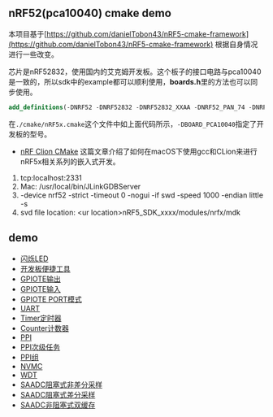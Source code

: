 ## nRF52(pca10040) cmake demo

本项目基于[https://github.com/danielTobon43/nRF5-cmake-framework](https://github.com/danielTobon43/nRF5-cmake-framework) 根据自身情况进行一些改变。

芯片是nRF52832，使用国内的艾克姆开发板。这个板子的接口电路与pca10040是一致的，所以sdk中的example都可以顺利使用，**boards.h**里的方法也可以同步使用。

```cmake
add_definitions(-DNRF52 -DNRF52832 -DNRF52832_XXAA -DNRF52_PAN_74 -DNRF52_PAN_64 -DNRF52_PAN_12 -DNRF52_PAN_58 -DNRF52_PAN_54 -DNRF52_PAN_31 -DNRF52_PAN_51 -DNRF52_PAN_36 -DNRF52_PAN_15 -DNRF52_PAN_20 -DNRF52_PAN_55 -DBOARD_PCA10040)
```
在`./cmake/nRF5x.cmake`这个文件中如上面代码所示，`-DBOARD_PCA10040`指定了开发板的型号。

* [nRF Clion CMake](https://blog.jetbrains.com/clion/2020/01/using-nrf52-with-clion/) 这篇文章介绍了如何在macOS下使用gcc和CLion来进行nRF5x相关系列的嵌入式开发。

1. tcp:localhost:2331
2. Mac: /usr/local/bin/JLinkGDBServer
3. -device nrf52 -strict -timeout 0 -nogui -if swd -speed 1000 -endian little -s
4. svd file location: \<ur location\>nRF5_SDK_xxxx/modules/nrfx/mdk

## demo

* [闪烁LED](./projects/blinky)
* [开发板便捷工具](./projects/board)
* [GPIOTE输出](./projects/gpiote_out)
* [GPIOTE输入](./projects/gpiote_in)
* [GPIOTE PORT模式](./projects/gpiote_port)
* [UART](./projects/uart)
* [Timer定时器](./projects/timer)
* [Counter计数器](./projects/counter)
* [PPI](./projects/ppi)
* [PPI次级任务](./projects/ppi_sec_task)
* [PPI组](./projects/ppi_group)
* [NVMC](./projects/nvmc)
* [WDT](./projects/wdt)
* [SAADC阻塞式非差分采样](./projects/saadc)
* [SAADC阻塞式差分采样](./projects/saadc_differential)
* [SAADC非阻塞式双缓存](./projects/saadc_unbloack_cache)